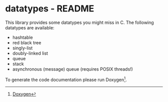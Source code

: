 # datatypes - README

This library provides some datatypes you might miss in C. The following
datatypes are available:

* hashtable
* red black tree
* singly-list
* doubly-linked list
* queue
* stack
* asynchronous (message) queue (requires POSIX threads!)

To generate the code documentation please run Doxygen[^1].

[^1]: [Doxygen](http://www.doxygen.org/)
